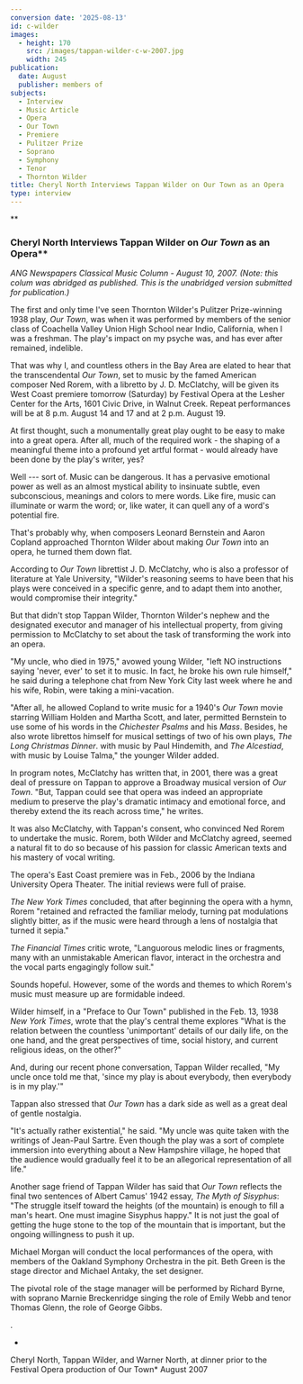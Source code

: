 ```yaml
---
conversion date: '2025-08-13'
id: c-wilder
images:
  - height: 170
    src: /images/tappan-wilder-c-w-2007.jpg
    width: 245
publication:
  date: August
  publisher: members of
subjects:
  - Interview
  - Music Article
  - Opera
  - Our Town
  - Premiere
  - Pulitzer Prize
  - Soprano
  - Symphony
  - Tenor
  - Thornton Wilder
title: Cheryl North Interviews Tappan Wilder on Our Town as an Opera
type: interview
---
```


**
### Cheryl North Interviews Tappan Wilder on *Our Town* as an Opera**

*ANG Newspapers Classical Music
 Column - August 10, 2007. (Note: this colum was abridged as published. This is the unabridged version submitted for publication.)*

 The first and only time I've seen Thornton Wilder's Pulitzer Prize-winning 1938 play, *Our Town*, was when it was performed by members of the senior class of Coachella Valley Union High School near Indio, California, when I was a freshman. The play's impact on my psyche was, and has ever after remained, indelible.

 That was why I, and countless others in the Bay Area are elated to hear that the transcendental *Our Town*, set to music by the famed American composer Ned Rorem, with a libretto by J. D. McClatchy, will be given its West Coast premiere tomorrow (Saturday) by Festival Opera at the Lesher Center for the Arts, 1601 Civic Drive, in Walnut Creek. Repeat performances will be at 8 p.m. August 14 and 17 and at 2 p.m. August 19.

 At first thought, such a monumentally great play ought to be easy to make into a great opera. After all, much of the required work - the shaping of a meaningful theme into a profound yet artful format - would already have been done by the play's writer, yes?

 Well --- sort of. Music can be dangerous. It has a pervasive emotional power as well as an almost mystical ability to insinuate subtle, even subconscious, meanings and colors to mere words. Like fire, music can illuminate or warm the word; or, like water, it can quell any of a word's potential fire.

 That's probably why, when composers Leonard Bernstein and Aaron Copland approached Thornton Wilder about making *Our Town* into an opera, he turned them down flat.

 According to *Our Town* librettist J. D. McClatchy, who is also a professor of literature at Yale University, "Wilder's reasoning seems to have been that his plays were conceived in a specific genre, and to adapt them into another, would compromise their integrity."

 But that didn't stop Tappan Wilder, Thornton Wilder's nephew and the designated executor and manager of his intellectual property, from giving permission to McClatchy to set about the task of transforming the work into an opera.

 "My uncle, who died in 1975," avowed young Wilder, "left NO instructions saying 'never, ever' to set it to music. In fact, he broke his own rule himself," he said during a telephone chat from New York City last week where he and his wife, Robin, were taking a mini-vacation.

 "After all, he allowed Copland to write music for a 1940's *Our Town* movie starring William Holden and Martha Scott, and later, permitted Bernstein to use some of his words in the *Chichester Psalms* and his *Mass*. Besides, he also wrote librettos himself for musical settings of two of his own plays, *The Long Christmas Dinner*. with music by Paul Hindemith, and *The Alcestiad*, with music by Louise Talma," the younger Wilder added.

 In program notes, McClatchy has written that, in 2001, there was a great deal of pressure on Tappan to approve a Broadway musical version of *Our Town*.
 "But, Tappan could see that opera was indeed an appropriate medium to preserve the play's dramatic intimacy and emotional force, and thereby extend the its reach across time," he writes.

 It was also McClatchy, with Tappan's consent, who convinced Ned Rorem to undertake the music. Rorem, both Wilder and McClatchy agreed, seemed a natural fit to do so because of his passion for classic American texts and his mastery of vocal writing.

 The opera's East Coast premiere was in Feb., 2006 by the Indiana University Opera Theater. The initial reviews were full of praise.

 *The New York Times* concluded, that after beginning the opera with a hymn, Rorem "retained and refracted the familiar melody, turning pat modulations slightly bitter, as if the music were heard through a lens of nostalgia that turned it sepia."

 *The Financial Times* critic wrote, "Languorous melodic lines or fragments, many with an unmistakable American flavor, interact in the orchestra and the vocal parts engagingly follow suit."

 Sounds hopeful. However, some of the words and themes to which Rorem's music must measure up are formidable indeed.

 Wilder himself, in a "Preface to Our Town" published in the Feb. 13, 1938 *New York Times*, wrote that the play's central theme explores "What is the relation between the countless 'unimportant' details of our daily life, on the one hand, and the great perspectives of time, social history, and current religious ideas, on the other?"

 And, during our recent phone conversation, Tappan Wilder recalled, "My uncle once told me that, 'since my play is about everybody, then everybody is in my play.'"

 Tappan also stressed that *Our Town* has a dark side as well as a great deal of gentle nostalgia.

 "It's actually rather existential," he said. "My uncle was quite taken with the writings of Jean-Paul Sartre. Even though the play was a sort of complete immersion into everything about a New Hampshire village, he hoped that the audience would gradually feel it to be an allegorical representation of all life."

 Another sage friend of Tappan Wilder has said that *Our Town* reflects the final two sentences of Albert Camus' 1942 essay, *The Myth of Sisyphus*: "The struggle itself toward the heights (of the mountain) is enough to fill a man's heart. One must imagine Sisyphus happy." It is not just the goal of getting the huge stone to the top of the mountain that is important, but the ongoing willingness to push it up.

 Michael Morgan will conduct the local performances of the opera, with members of the Oakland Symphony Orchestra in the pit. Beth Green is the stage director and Michael Antaky, the set designer.

 The pivotal role of the stage manager will be performed by Richard Byrne, with soprano Marnie Breckenridge singing the role of Emily Webb and tenor Thomas Glenn, the role of George Gibbs.

.

*

Cheryl North, Tappan Wilder, and
Warner North, at dinner prior to the
Festival Opera production of Our Town*
 August 2007


